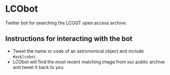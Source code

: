 # LCObot
Twitter bot for searching the LCOGT open access archive.

## Instructions for interacting with the bot
- Tweet the name or code of an astronomical object and include `#asklcobot`.
- LCObot will find the most recent matching image from our public archive and tweet it back to you.
